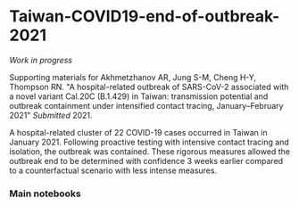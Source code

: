 # Taiwan-COVID19-end-of-outbreak-2021

*Work in progress*

Supporting materials for Akhmetzhanov AR, Jung S-M, Cheng H-Y, Thompson RN. "A hospital-related outbreak of SARS-CoV-2 associated with a novel variant Cal.20C (B.1.429) in Taiwan: transmission potential and outbreak containment under intensified contact tracing, January–February 2021" *Submitted* 2021.

A hospital-related cluster of 22 COVID-19 cases occurred in Taiwan in January 2021. Following proactive testing with intensive contact tracing and isolation, the outbreak was contained. These rigorous measures allowed the outbreak end to be determined with confidence 3 weeks earlier compared to a counterfactual scenario with less intense measures. 

### Main notebooks
